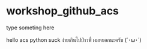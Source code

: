 # workshop_github_acs

type someting here

hello acs python suck
 ง่ายเกินไปป่าวพี่่
 ผมหยอกนะครับ (´･ω･`)
